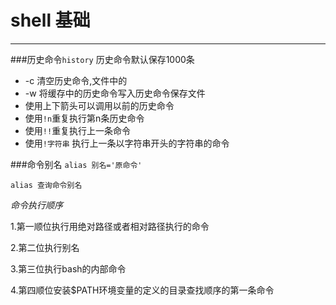 # shell 基础
---

###历史命令`history`
历史命令默认保存1000条

+ -c 清空历史命令,文件中的
+ -w 将缓存中的历史命令写入历史命令保存文件
+ 使用上下箭头可以调用以前的历史命令
+ 使用`!n`重复执行第n条历史命令 
+ 使用`!!`重复执行上一条命令
+ 使用`!字符串` 执行上一条以字符串开头的字符串的命令 

###命令别名 
`alias 别名='原命令'` 

`alias 查询命令别名` 

*命令执行顺序*
 
 1.第一顺位执行用绝对路径或者相对路径执行的命令
 
 2.第二位执行别名
 
 3.第三位执行bash的内部命令
 
 4.第四顺位安装$PATH环境变量的定义的目录查找顺序的第一条命令
 
 
 




